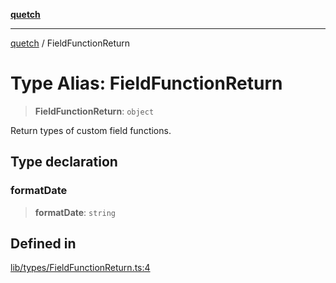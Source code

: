 [**quetch**](../README.md)

***

[quetch](../README.md) / FieldFunctionReturn

# Type Alias: FieldFunctionReturn

> **FieldFunctionReturn**: `object`

Return types of custom field functions.

## Type declaration

### formatDate

> **formatDate**: `string`

## Defined in

[lib/types/FieldFunctionReturn.ts:4](https://github.com/nevoland/quetch/blob/daab7d5db71d61e74901886a2473b07ec4e9fc05/lib/types/FieldFunctionReturn.ts#L4)
